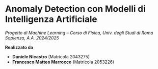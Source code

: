 # Anomaly Detection con Modelli di Intelligenza Artificiale
*Progetto di Machine Learning – Corso di Fisica, Univ. degli Studi di Roma Sapienza, A.A. 2024/2025*

**Realizzato da**  
- **Daniele Nicastro** (Matricola 2043275)  
- **Francesco Matteo Marrocco** (Matricola 2053226)
